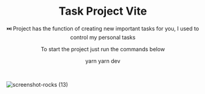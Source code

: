 <h1 align="center">Task Project Vite</h1>

<p align="center">⏭️ Project has the function of creating new important tasks for you, I used to control my personal tasks</p>

<p align="center">To start the project just run the commands below</p>

<p display="flex" align="center">
  yarn 
  yarn dev
</p>

<br/>

![screenshot-rocks (13)](https://user-images.githubusercontent.com/68617133/169666954-fc906195-9827-47af-ac86-62bf3afa8444.png)
